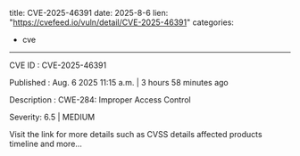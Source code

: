 
title: CVE-2025-46391
date: 2025-8-6
lien: "https://cvefeed.io/vuln/detail/CVE-2025-46391"
categories:
  - cve
---

CVE ID : CVE-2025-46391

Published :  Aug. 6
2025
11:15 a.m. | 3 hours
58 minutes ago

Description : CWE-284: Improper Access Control

Severity: 6.5 | MEDIUM

Visit the link for more details
such as CVSS details
affected products
timeline
and more...
